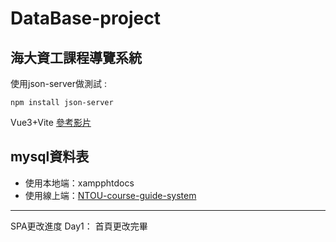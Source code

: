 # DataBase-project
## 海大資工課程導覽系統

使用json-server做測試 :

```
npm install json-server
```

Vue3+Vite
[參考影片](https://youtu.be/rNQIA0Fe9KQ)

## mysql資料表

* 使用本地端：xampphtdocs
* 使用線上端：[NTOU-course-guide-system](https://jayyyu1w.github.io/NTOU-course-guide-system/)

---------------------------------------
SPA更改進度
Day1：
首頁更改完畢